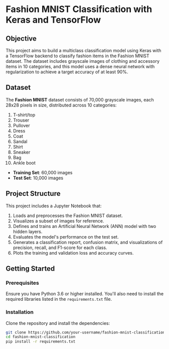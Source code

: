 # Fashion MNIST Classification with Keras and TensorFlow

## Objective
This project aims to build a multiclass classification model using Keras with a TensorFlow backend to classify fashion items in the Fashion MNIST dataset. The dataset includes grayscale images of clothing and accessory items in 10 categories, and this model uses a dense neural network with regularization to achieve a target accuracy of at least 90%.

## Dataset
The **Fashion MNIST** dataset consists of 70,000 grayscale images, each 28x28 pixels in size, distributed across 10 categories:
1. T-shirt/top
2. Trouser
3. Pullover
4. Dress
5. Coat
6. Sandal
7. Shirt
8. Sneaker
9. Bag
10. Ankle boot

- **Training Set**: 60,000 images
- **Test Set**: 10,000 images

## Project Structure
This project includes a Jupyter Notebook that:
1. Loads and preprocesses the Fashion MNIST dataset.
2. Visualizes a subset of images for reference.
3. Defines and trains an Artificial Neural Network (ANN) model with two hidden layers.
4. Evaluates the model's performance on the test set.
5. Generates a classification report, confusion matrix, and visualizations of precision, recall, and F1-score for each class.
6. Plots the training and validation loss and accuracy curves.

## Getting Started

### Prerequisites
Ensure you have Python 3.6 or higher installed. You'll also need to install the required libraries listed in the `requirements.txt` file.

### Installation
Clone the repository and install the dependencies:
```bash
git clone https://github.com/your-username/fashion-mnist-classification.git
cd fashion-mnist-classification
pip install -r requirements.txt
